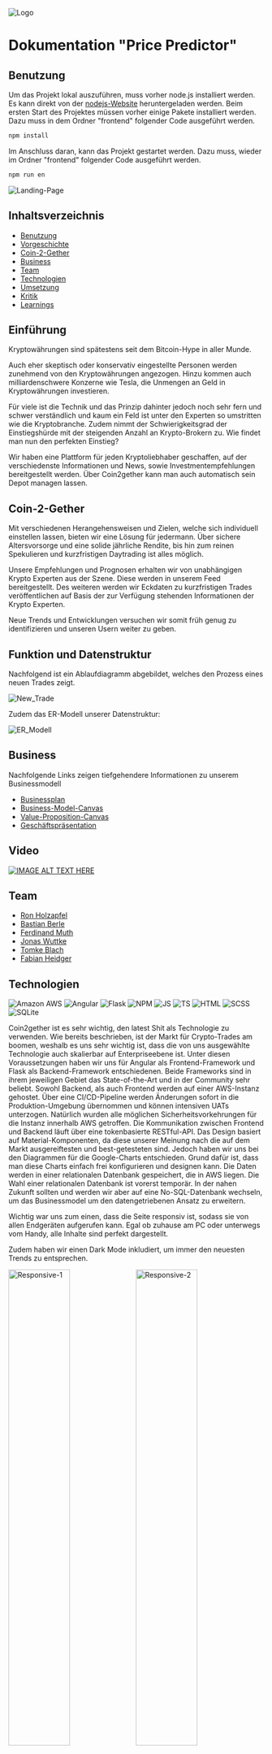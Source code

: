 ![Logo](img/logo_schmal.png)

# Dokumentation "Price Predictor"


## Benutzung

Um das Projekt lokal auszuführen, muss vorher node.js installiert werden. Es kann direkt von der [nodejs-Website](https://nodejs.org/en/download/) heruntergeladen werden.
Beim ersten Start des Projektes müssen vorher einige Pakete installiert werden. Dazu muss in dem Ordner "frontend" folgender Code ausgeführt werden.

```bash
npm install
```

Im Anschluss daran, kann das Projekt gestartet werden. Dazu muss, wieder im Ordner "frontend" folgender Code ausgeführt werden.

```bash
npm run en
```

![Landing-Page](img/c2g_2.png)


## Inhaltsverzeichnis

- [Benutzung](#Benutzung)
- [Vorgeschichte](#Vorgeschichte)
- [Coin-2-Gether](#Coin-2-Gether)
- [Business](#Business)
- [Team](#Team)
- [Technologien](#Technologien)
- [Umsetzung](#Umsetzung)
- [Kritik](#Kritik)
- [Learnings](#Learnings)


## Einführung

Kryptowährungen sind spätestens seit dem Bitcoin-Hype in aller Munde.

Auch eher skeptisch oder konservativ eingestellte Personen werden zunehmend von den Kryptowährungen angezogen. Hinzu kommen auch milliardenschwere Konzerne wie Tesla, die Unmengen an Geld in Kryptowährungen investieren.

Für viele ist die Technik und das Prinzip dahinter jedoch noch sehr fern und schwer verständlich und kaum ein Feld ist unter den Experten so umstritten wie die Kryptobranche. Zudem nimmt der Schwierigkeitsgrad der Einstiegshürde mit der steigenden Anzahl an Krypto-Brokern zu. Wie findet man nun den perfekten Einstieg?

Wir haben eine Plattform für jeden Kryptoliebhaber geschaffen, auf der verschiedenste Informationen und News, sowie Investmentempfehlungen bereitgestellt werden. Über Coin2gether kann man auch automatisch sein Depot managen lassen.


## Coin-2-Gether

Mit verschiedenen Herangehensweisen und Zielen, welche sich individuell einstellen lassen, bieten wir eine Lösung für jedermann. Über sichere Altersvorsorge und eine solide jährliche Rendite, bis hin zum reinen Spekulieren und kurzfristigen Daytrading ist alles möglich.

Unsere Empfehlungen und Prognosen erhalten wir von unabhängigen Krypto Experten aus der Szene. Diese werden in unserem Feed bereitgestellt. Des weiteren werden wir Eckdaten zu kurzfristigen Trades veröffentlichen auf Basis der zur Verfügung stehenden Informationen der Krypto Experten.

Neue Trends und Entwicklungen versuchen wir somit früh genug zu identifizieren und unseren Usern weiter zu geben.


## Funktion und Datenstruktur

Nachfolgend ist ein Ablaufdiagramm abgebildet, welches den Prozess eines neuen Trades zeigt.

![New_Trade](img/Ablauf_Trade.png)

Zudem das ER-Modell unserer Datenstruktur:

![ER_Modell](img/ER_Modell.png)


## Business

Nachfolgende Links zeigen tiefgehendere Informationen zu unserem Businessmodell

- [Businessplan]()
- [Business-Model-Canvas](business/business-model-canvas.png)
- [Value-Proposition-Canvas](business/ValuePropositionCanvas_PricePredictor.png)
- [Geschäftspräsentation](business/Masterslide.pptx)

## Video

[![IMAGE ALT TEXT HERE](https://img.youtube.com/vi/vgI1jMHJQTM/0.jpg)](https://www.youtube.com/watch?v=vgI1jMHJQTM&feature=youtu.be)


## Team

- [Ron Holzapfel](https://github.com/Ronho)
- [Bastian Berle](https://github.com/Irish-77)
- [Ferdinand Muth](https://github.com/pfeeerdi)
- [Jonas Wuttke](https://github.com/jonaswuttke)
- [Tomke Blach](https://github.com/tomkeblach)
- [Fabian Heidger](https://github.com/FHeidger)


## Technologien
![Amazon AWS](https://img.shields.io/badge/Technology-AWS-blue?style=flat&logo=amazon%20aws)
![Angular](https://img.shields.io/badge/Technology-Angular-blue?style=flat&logo=angular)
![Flask](https://img.shields.io/badge/Technology-Flask-blue?style=flat&logo=flask)
![NPM](https://img.shields.io/badge/Packages-NPM-blue?style=flat&logo=npm)
![JS](https://img.shields.io/badge/Language-JavaScript-blue?style=flat&logo=JavaScript)
![TS](https://img.shields.io/badge/Language-TypeScript-blue?style=flat&logo=Typescript)
![HTML](https://img.shields.io/badge/Language-HTML5-blue?style=flat&logo=HTML5)
![SCSS](https://img.shields.io/badge/Language-SCSS-blue?style=flat&logo=CSS3)
![SQLite](https://img.shields.io/badge/Language-SQLite-blue?style=flat&logo=SQLite)

Coin2gether ist es sehr wichtig, den latest Shit als Technologie zu verwenden. Wie bereits beschrieben, ist der Markt für Crypto-Trades am boomen, weshalb es uns sehr wichtig ist, dass die von uns ausgewählte Technologie auch skalierbar auf Enterpriseebene ist. Unter diesen Voraussetzungen haben wir uns für Angular als Frontend-Framework und Flask als Backend-Framework entschiedenen. Beide Frameworks sind in ihrem jeweiligen Gebiet das State-of-the-Art und in der Community sehr beliebt. Sowohl Backend, als auch Frontend werden auf einer AWS-Instanz gehostet. Über eine CI/CD-Pipeline werden Änderungen sofort in die Produktion-Umgebung übernommen und können intensiven UATs unterzogen. Natürlich wurden alle möglichen Sicherheitsvorkehrungen für die Instanz innerhalb AWS getroffen. Die Kommunikation zwischen Frontend und Backend läuft über eine tokenbasierte RESTful-API. Das Design basiert auf Material-Komponenten, da diese unserer Meinung nach die auf dem Markt ausgereiftesten und best-getesteten sind. Jedoch haben wir uns bei den Diagrammen für die Google-Charts entschieden. Grund dafür ist, dass man diese Charts einfach frei konfigurieren und designen kann. Die Daten werden in einer relationalen Datenbank gespeichert, die in AWS liegen. Die Wahl einer relationalen Datenbank ist vorerst temporär. In der nahen Zukunft sollten und werden wir aber auf eine No-SQL-Datenbank wechseln, um das Businessmodel um den datengetriebenen Ansatz zu erweitern.

Wichtig war uns zum einen, dass die Seite responsiv ist, sodass sie von allen Endgeräten aufgerufen kann. Egal ob zuhause am PC oder unterwegs vom Handy, alle Inhalte sind perfekt dargestellt.

Zudem haben wir einen Dark Mode inkludiert, um immer den neuesten Trends zu entsprechen.

<div>
<img src="img/c2g_3.png" width="49%" alt="Responsive-1" />
<img src="img/c2g_4.png" width="49%" alt="Responsive-2" />
</div>

![Dark-Mode](img/c2g_1.png)


## Umsetzung

Jeder aus unserem Team hat sein spezifisches Aufgabengebiet gehabt.

[Ferdinand Muth](https://github.com/pfeeerdi) hat das Backend als Aufgabe. Dementsprechend übernimmt er die Wartung unserer AWS-Instanz, die Programmierung der Datenbasis und der damit verbundenen API-Schnittstelle, sowie der CI/CD-Pipeline, um unsere Development-Umgebung in die Produktionsumgebung zu überführen.

[Ron Holzapfel](https://github.com/Ronho) und [Bastian Berle](https://github.com/Irish-77) vereinen das Backend mit dem Frontend und kümmern sich um die datengetriebenen Inhalte unseres Projektes. Dabei hatten beide ihre speziellen Gebiete wie Authentifizierung, Blogfeed und Blogpost oder die Profilseite mit den Charts. Zudem übernehmen Ron und Bastian die Führung des Projektes wie die Leitung der Meetings und der Aufgabenkontrolle.

[Fabian Heidger](https://github.com/FHeidger) ist hauptsächlich im Frontend unterwegs und betreut die datenungetriebenene Inhalte des Projektes. Zudem arbeitet er gegen Ende hin an der Dokumentation mit und dient als Springer.

[Jonas Wuttke](https://github.com/jonaswuttke) ist unser Business- und Designmanager. Er erstellte unser Designentwurf und kümmmert sich um alle Businessangelegenheiten wie das Business-Model-Canvas oder zuletzt unser Werbevideo.

[Tomke Blach](https://github.com/tomkeblach) dient als Springer und unterstützt alle anderen Mitglieder in ihren Bereichen. So arbeitet er mit im Frontend, liefert Inhalte oder unterstützt Jonas beim Werbevideo.

Unserem Team war ein gemeinsames Arbeiten sehr wichtig. So haben wir ein wöchentliches Meeting, wo wir alle angesammelten Themen besprechen. Dementsprechen werden zuerst alle erledigten Aufgaben geprüft und als erledigt markiert. Im weiteren Schritt offene Fragen geklärt und zuletzt die Aufgaben bis zum nächsten Meeting verteilt.

Zur Planung und Übersichtlichkeit haben wir mit den Möglichkeiten von GitHub gearbeitet. So war unser wichtigstes Arbeitsmittel das von GitHub integrierte KANBAN-Board, wo wir alle Aufgaben in verschiedene Listen wie geplant, in Arbeit, Review und Done eingeteilt haben. Dies diente dazu, dass wir jederzeit über eine Übersicht der aktuellen Todos verfügt haben.

Zudem haben wir Issues benutzt, um direkte Probleme und Bugs einzelnenen Teammitgliedern und Gruppen zuzuweisen.

![branch_sytem](img/branch_system.jpeg)

Ein wichtiger Punkt in der Programmierung war die Arbeit mit Branches in GitHub. Dementsprechen haben wir einige Features ausgelagert und nach fertiger Überprüfung wieder mit dem Develop-Branch gemerged. Dies diente dazu, dass die einzelnen Mitglieder unabhängig voneinander arbeiten konnten.

In den letzten Wochen und Tagen haben wir uns zweimal die Woche in einem Meeting getroffen, um schneller auf Fragen und Probleme reagieren zu können. 


## Kritik

- Die Vollständigkeit bei Meetings hätte teilweise besser sein können
- Die Dokumentation hätte von Anfang an stärker in den Fokus rücken müssen (Gerade im Hinblick auf Funktionsweisen und Datenstrukturen)
- Für die Zukunft sollte nicht weiterhin Whatsapp als Channel verwendet werden, da hier keine ausreichende Übersicht geboten wird


## Learnings

Durch die Arbeit im Team und die Verwendung neuer und unbekannter Technologien haben wir auch einige Punkte als Learnings mitgenommen.

- Bei neuen Technologien ist Vorsicht geboten. Fehler können sehr schnell passieren und mitunter gravierende Folgen haben
- Testen ist das A und O! (intensive UATs)
- Fremdbibliotheken sind nicht immer so gut wie man denkt
- Auch bei Standardbibliotheken kann man vorsichtig sein (bspw. war die Nutzung von MatGridList als Komponente nicht zu empfehlen, sodass wir auf die Flex-Komponente umgestiegen sind, um die Applikation responsive zu gestalten)
- Die Kommunikation im Team lief mit Verlauf des Projektes immer besser
- lieber ein Commit zu viel, als ein Commit zu wenig
- häufiger ist es besser Komponenten selber zu entwickeln, als bereits existierende Packages dafür zu nutzen. Beispiel: Suchleiste





<!--
## **Guidelines for Dvlprs**

#### Coding
- follow guidelines of Uncle Bob's [Clean Code](http://blog.cleancoder.com/)

#### Commiting Rules
- translation for an element: ```added translations lang={ de/en/all } for { element }```
    > added translations lang=de for signin
- typos: ```"fixed typos in <destination>"```
- connect frontend with backend: ```connect fronend w/ backend => { element }```

#### Branch System
![branch_sytem](img/branch_system.jpeg) -->
